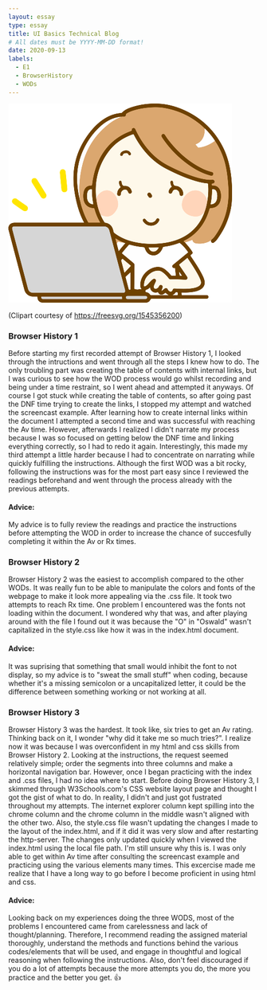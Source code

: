 ```yaml
---
layout: essay
type: essay
title: UI Basics Technical Blog
# All dates must be YYYY-MM-DD format!
date: 2020-09-13
labels:
  - E1
  - BrowserHistory
  - WODs
---
```

 ![Picture](/images/computer.png)
 
 (Clipart courtesy of https://freesvg.org/1545356200)


### Browser History 1
Before starting my first recorded attempt of Browser History 1, I looked through the intructions and went through all the steps I knew how to do. The only troubling part was
creating the table of contents with internal links, but I was curious to see how the WOD process would go whilst recording and being under a time restraint, so I went ahead and 
attempted it anyways. Of course I got stuck while creating the table of contents, so after going past the DNF time trying to create the links, I stopped my attempt and watched the screencast example. After learning
how to create internal links within the document I attempted a second time and was successful with reaching the Av time. However, afterwards I realized I didn't narrate my process because I
was so focused on getting below the DNF time and linking everything correctly, so I had to redo it again. Interestingly, this made my third attempt a little harder because I had to concentrate on narrating while quickly fulfilling the instructions.
Although the first WOD was a bit rocky, following the instructions was for the most part easy since I reviewed the readings beforehand and went through the process already with the previous attempts. 
#### Advice:
My advice is to fully review the
readings and practice the instructions before attempting the WOD in order to increase the chance of succesfully completing it within the Av or Rx times.

### Browser History 2
Browser History 2 was the easiest to accomplish compared to the other WODs. It was really fun to be able to manipulate the colors and fonts of the webpage to make it look more appealing via the .css
file. It took two attempts to reach Rx time. One problem I encountered was the fonts not loading within the document. I wondered why that was, and after playing around with the file I found out it was because the "O" in "Oswald" wasn't capitalized in the style.css like how it was in the index.html document.
#### Advice:
It was suprising that something that small would inhibit the font to not display, so my advice is to "sweat the small
stuff" when coding, because whether it's a missing semicolon or a uncapitalized letter, it could be the difference between something working or not working at all.

### Browser History 3
Browser History 3 was the hardest. It took like, six tries to get an Av rating. Thinking back on it, I wonder "why did it take me so much tries?". I realize now it was
because I was overconfident in my html and css skills from Browser History 2. Looking at the instructions, the request seemed relatively simple; order the segments into three
columns and make a horizontal navigation bar. However, once I began practicing with the index and .css files, I had no idea where to start. Before doing Browser History 3, I skimmed through
W3Schools.com's CSS website layout page and thought I got the gist of what to do. In reality, I didn't and just got fustrated throughout my attempts. The internet explorer column kept spilling into the chrome column and the chrome column in the middle wasn't aligned with the other two. Also, the style.css file wasn't updating the changes
I made to the layout of the index.html, and if it did it was very slow and after restarting the http-server. The changes only updated quickly when I viewed the index.html using the local file path. 
I'm still unsure why this is. I was only able to get within Av time after consulting the screencast example and practicing using the various elements many times. This excercise
made me realize that I have a long way to go before I become proficient in using html and css.
#### Advice:
Looking back on my experiences doing the three WODS, most of the problems I encountered came from carelessness and lack of thought/planning. Therefore, I recommend
reading the assigned material thoroughly, understand the methods and functions behind the various codes/elements that will be used, and engage in thoughtful and logical reasoning when following the instructions. Also, don't feel discouraged if you do a lot of attempts because the more attempts you do, the more you practice and the better you get. :thumbsup:



